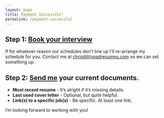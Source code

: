 ```yaml
---
layout: page
title: Payment Successful!
permalink: /payment-successful
---
```


## Step 1: <a href="http://lilypadresumes.com/calendar" target="_blank">Book your interview</a>

If for whatever reason our schedules don't line up I'll re-arrange my schedule for you. Contact me at [chris@lilypadresumes.com](mailto:chris@lilypadresumes.com) so we can set something up.

## Step 2: [Send me](mailto:chris@lilypadresumes.com) your current documents.

* **Most recent resume** -  It’s alright if it’s missing details.
* **Last used cover letter** - Optional, but quite helpful.
* **Link(s) to a specific job(s)** - Be specific. At least one link.


I’m looking forward to working with you!
